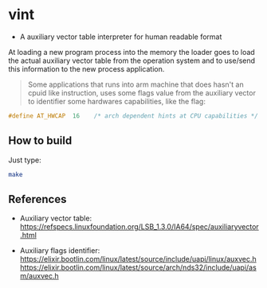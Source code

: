 # vint

- A auxiliary vector table interpreter for human readable format

At loading a new program process into the memory the loader goes to load the actual auxiliary vector table from the operation system and to use/send this information to the new process application.

> Some applications that runs into arm machine that does hasn't an cpuid like instruction, uses some flags value from the auxiliary vector to identifier some hardwares capabilities, like the flag:

```c
#define AT_HWCAP  16    /* arch dependent hints at CPU capabilities */
```

## How to build

Just type:

```bash
make
```

## References

- Auxiliary vector table: <https://refspecs.linuxfoundation.org/LSB_1.3.0/IA64/spec/auxiliaryvector.html>

- Auxiliary flags identifier: <https://elixir.bootlin.com/linux/latest/source/include/uapi/linux/auxvec.h>
<https://elixir.bootlin.com/linux/latest/source/arch/nds32/include/uapi/asm/auxvec.h>
